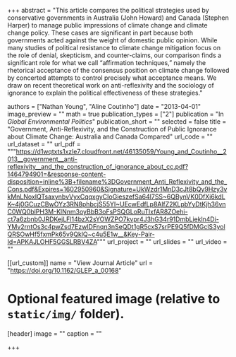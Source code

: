 +++
abstract = "This article compares the political strategies used by conservative governments in Australia (John Howard) and Canada (Stephen Harper) to manage public impressions of climate change and climate change policy. These cases are significant in part because both governments acted against the weight of domestic public opinion. While many studies of political resistance to climate change mitigation focus on the role of denial, skepticism, and counter-claims, our comparison finds a significant role for what we call “affirmation techniques,” namely the rhetorical acceptance of the consensus position on climate change followed by concerted attempts to control precisely what acceptance means. We draw on recent theoretical work on anti-reflexivity and the sociology of ignorance to explain the political effectiveness of these strategies."

authors = ["Nathan Young", "Aline Coutinho"]
date = "2013-04-01"
image_preview = ""
math = true
publication_types = ["2"]
publication = "In *Global Environmental Politics*"
publication_short = ""
selected = false
title = "Government, Anti-Reflexivity, and the Construction of Public Ignorance about Climate Change: Australia and Canada Compared"
url_code = ""
url_dataset = ""
url_pdf = """https://d1wqtxts1xzle7.cloudfront.net/46135059/Young_and_Coutinho__2013__government__anti-reflexivity__and_the_construction_of_ignorance_about_cc.pdf?1464794901=&response-content-disposition=inline%3B+filename%3DGovernment_Anti_Reflexivity_and_the_Cons.pdf&Expires=1602950960&Signature=UkWzdr1MnD3cJt8bQy9Hzy3vkMnLNoxIQTsaxynbvVyxCqqxgyCIoGieszefSa64l7SS~6QBynVK0DfXi6kdLK~4j0GCuzCBwOYz3RN8phbcjS55YI~UEcwEdfLp8AlfZ2KLpbYyDtKjh36vnC0WQ0blPH3M-KlNnm3oyBbB3oFsPSQGLoRuTIxfAR8ZOehi-ct7a6zbnb0JRDKejLFl14bzX2sYOWZPO7kvpr4J3hG34r91DmbLiekln4Di-YMv2rntOs3c4pwZsd7EzwIDFnqn3nSeQDt1gR5cxS7srPE9Q5fDMGclS3yolQRSOwHf5fxmPk65v9QklQ~c4u5E1w__&Key-Pair-Id=APKAJLOHF5GGSLRBV4ZA"""
url_project = ""
url_slides = ""
url_video = ""

[[url_custom]]
name = "View Journal Article"
url = "https://doi.org/10.1162/GLEP_a_00168"

# Optional featured image (relative to `static/img/` folder).
[header]
image = ""
caption = ""

+++


